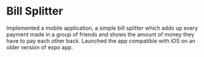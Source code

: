 # Bill Splitter

Implemented a mobile application, a simple bill splitter which adds up every payment made in a group of friends
and shows the amount of money they have to pay each other back.
Launched the app compatible with iOS on an older version of expo app.
